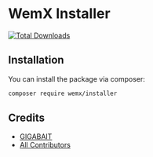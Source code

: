 # WemX Installer

[![Total Downloads](https://img.shields.io/packagist/dt/wemx/installer.svg?style=flat-square)](https://packagist.org/packages/wemx/installer)

## Installation

You can install the package via composer:

```bash
composer require wemx/installer
```

## Credits

- [GIGABAIT](https://github.com/billing)
- [All Contributors](../../contributors)
